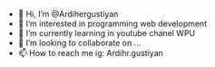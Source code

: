 - 👋 Hi, I’m @Ardihergustiyan
- 👀 I’m interested in programming web development
- 🌱 I’m currently learning in youtube chanel WPU
- 💞️ I’m looking to collaborate on ...
- 📫 How to reach me ig: Ardihr.gustiyan

<!---
Ardihergustiyan/Ardihergustiyan is a ✨ special ✨ repository because its `README.md` (this file) appears on your GitHub profile.
You can click the Preview link to take a look at your changes.
--->
